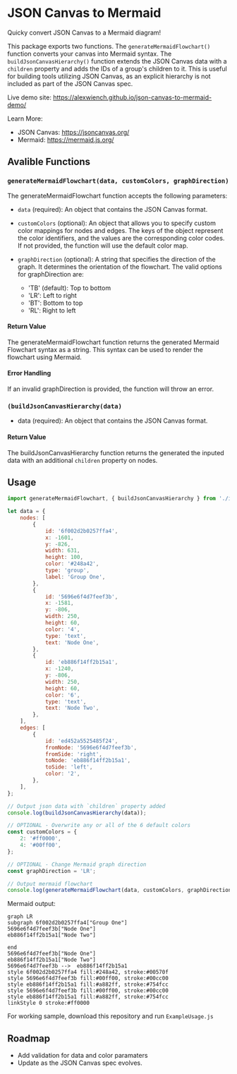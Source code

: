 # JSON Canvas to Mermaid

Quicky convert JSON Canvas to a Mermaid diagram!

This package exports two functions. The `generateMermaidFlowchart()` function converts your canvas into Mermaid syntax. The `buildJsonCanvasHierarchy()` function extends the JSON Canvas data with a `children` property and adds the IDs of a group's children to it. This is useful for building tools utilizing JSON Canvas, as an explicit hierarchy is not included as part of the JSON Canvas spec.

Live demo site: https://alexwiench.github.io/json-canvas-to-mermaid-demo/

Learn More:

- JSON Canvas: <https://jsoncanvas.org/>
- Mermaid: <https://mermaid.js.org/>

## Avalible Functions

### `generateMermaidFlowchart(data, customColors, graphDirection)`

The generateMermaidFlowchart function accepts the following parameters:

- `data` (required): An object that contains the JSON Canvas format.

- `customColors` (optional): An object that allows you to specify custom color mappings for nodes and edges. The keys of the object represent the color identifiers, and the values are the corresponding color codes. If not provided, the function will use the default color map.

- `graphDirection` (optional): A string that specifies the direction of the graph. It determines the orientation of the flowchart. The valid options for graphDirection are:
  - 'TB' (default): Top to bottom
  - 'LR': Left to right
  - 'BT': Bottom to top
  - 'RL': Right to left

#### Return Value

The generateMermaidFlowchart function returns the generated Mermaid Flowchart syntax as a string. This syntax can be used to render the flowchart using Mermaid.

#### Error Handling

If an invalid graphDirection is provided, the function will throw an error.

### `(buildJsonCanvasHierarchy(data)`

- data (required): An object that contains the JSON Canvas format.

#### Return Value

The buildJsonCanvasHierarchy function returns the generated the inputed data with an additional `children` property on nodes.

## Usage

```js
import generateMermaidFlowchart, { buildJsonCanvasHierarchy } from './index.js';

let data = {
	nodes: [
		{
			id: '6f002d2b0257ffa4',
			x: -1601,
			y: -826,
			width: 631,
			height: 100,
			color: '#248a42',
			type: 'group',
			label: 'Group One',
		},
		{
			id: '5696e6f4d7feef3b',
			x: -1581,
			y: -806,
			width: 250,
			height: 60,
			color: '4',
			type: 'text',
			text: 'Node One',
		},
		{
			id: 'eb886f14ff2b15a1',
			x: -1240,
			y: -806,
			width: 250,
			height: 60,
			color: '6',
			type: 'text',
			text: 'Node Two',
		},
	],
	edges: [
		{
			id: 'ed452a5525485f24',
			fromNode: '5696e6f4d7feef3b',
			fromSide: 'right',
			toNode: 'eb886f14ff2b15a1',
			toSide: 'left',
			color: '2',
		},
	],
};

// Output json data with `children` property added
console.log(buildJsonCanvasHierarchy(data));

// OPTIONAL - Overwrite any or all of the 6 default colors
const customColors = {
	2: '#ff0000',
	4: '#00ff00',
};

// OPTIONAL - Change Mermaid graph direction
const graphDirection = 'LR';

// Output mermaid flowchart
console.log(generateMermaidFlowchart(data, customColors, graphDirection));
```

Mermaid output:

```Mermaid
graph LR
subgraph 6f002d2b0257ffa4["Group One"]
5696e6f4d7feef3b["Node One"]
eb886f14ff2b15a1["Node Two"]

end
5696e6f4d7feef3b["Node One"]
eb886f14ff2b15a1["Node Two"]
5696e6f4d7feef3b -->  eb886f14ff2b15a1
style 6f002d2b0257ffa4 fill:#248a42, stroke:#00570f
style 5696e6f4d7feef3b fill:#00ff00, stroke:#00cc00
style eb886f14ff2b15a1 fill:#a882ff, stroke:#754fcc
style 5696e6f4d7feef3b fill:#00ff00, stroke:#00cc00
style eb886f14ff2b15a1 fill:#a882ff, stroke:#754fcc
linkStyle 0 stroke:#ff0000
```

For working sample, download this repository and run `ExampleUsage.js`

## Roadmap

- Add validation for data and color paramaters
- Update as the JSON Canvas spec evolves.
